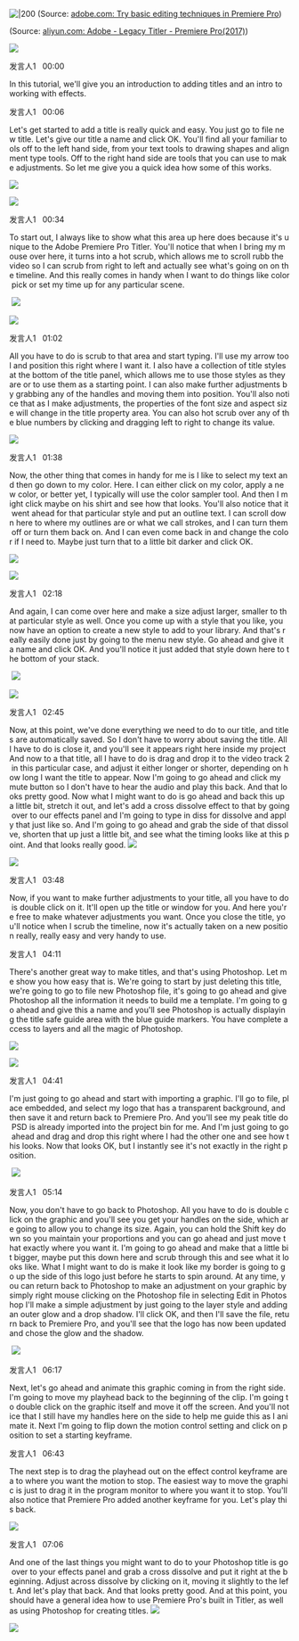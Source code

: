 
![|200](https://helpx.adobe.com/content/dam/help/en/premiere/how-to/doc-id_297x176.jpg)
(Source:  [adobe.com: Try basic editing techniques in Premiere Pro](https://helpx.adobe.com/ph_fil/premiere-pro/how-to/edit-videos.html?playlistPath=/services/playlist.helpx/products:SG_PREMIEREPRO_1_1/learn-path:get-started/set-header:ccx-designer/playlist:basictraining/fil_PH.json))

(Source:  [aliyun.com: Adobe - Legacy Titler - Premiere Pro(2017)](https://tingwu.aliyun.com/doc/transcripts/kvjonypzz8bgnlx3))

![](https://tingwu.aliyun.com/api/editor/get/v2/524379/0/e860b37fc7464a408b640e0860268998/fa8df15994ba4c55bb74d2d9176a56b0.png)

发言人1   00:00

In this tutorial, we'll give you an introduction to adding titles and an intro to working with effects. 

发言人1   00:06

Let's get started to add a title is really quick and easy. You just go to file new title. Let's give our title a name and click OK. You'll find all your familiar tools off to the left hand side, from your text tools to drawing shapes and alignment type tools. Off to the right hand side are tools that you can use to make adjustments. So let me give you a quick idea how some of this works. 

![](https://tingwu.aliyun.com/api/editor/get/v2/524379/0/f6e55f5b13dd44a7adb390ab2db01af6/aa246b97dea74589b6a78a77b0108cc9.png)

![](https://tingwu.aliyun.com/api/editor/get/v2/524379/0/30abd2fee1ce4477924be2ca334436a5/45dd021a6a1d4a0f813fc7a745f94d75.png)

发言人1   00:34

To start out, I always like to show what this area up here does because it's unique to the Adobe Premiere Pro Titler. You'll notice that when I bring my mouse over here, it turns into a hot scrub, which allows me to scroll rubb the video so I can scrub from right to left and actually see what's going on on the timeline. And this really comes in handy when I want to do things like color pick or set my time up for any particular scene. 

 ![](https://tingwu.aliyun.com/api/editor/get/v2/524379/0/ebb00cba84ea455aa3dd0dca72831b5c/2e0d114d33f94daba656ff547d1ff2e7.png)

![](https://tingwu.aliyun.com/api/editor/get/v2/524379/0/bdbde63214da4d4281dd46e97dcca74a/e820e4cfa7b54b14965d49d14ca88814.png)

发言人1   01:02

All you have to do is scrub to that area and start typing. I'll use my arrow tool and position this right where I want it. I also have a collection of title styles at the bottom of the title panel, which allows me to use those styles as they are or to use them as a starting point. I can also make further adjustments by grabbing any of the handles and moving them into position. You'll also notice that as I make adjustments, the properties of the font size and aspect size will change in the title property area. You can also hot scrub over any of the blue numbers by clicking and dragging left to right to change its value. 

![](https://tingwu.aliyun.com/api/editor/get/v2/524379/0/4f024863702148769ed3bdf225ae8948/87b719fb3d9f48288b6a9d7adcb695a4.png)

发言人1   01:38

Now, the other thing that comes in handy for me is I like to select my text and then go down to my color. Here. I can either click on my color, apply a new color, or better yet, I typically will use the color sampler tool. And then I might click maybe on his shirt and see how that looks. You'll also notice that it went ahead for that particular style and put an outline text. I can scroll down here to where my outlines are or what we call strokes, and I can turn them off or turn them back on. And I can even come back in and change the color if I need to. Maybe just turn that to a little bit darker and click OK. 

![](https://tingwu.aliyun.com/api/editor/get/v2/524379/0/235b4ad0c9c641e8ae6779a709ceaa7b/7e463c5c99fa4f6386ef14e672da26eb.png)

![](https://tingwu.aliyun.com/api/editor/get/v2/524379/0/0d6cdc753ac14c7b84435ec0b6911100/55ee4604c4374c6e93d003ac1a41a3fe.png)

发言人1   02:18

And again, I can come over here and make a size adjust larger, smaller to that particular style as well. Once you come up with a style that you like, you now have an option to create a new style to add to your library. And that's really easily done just by going to the menu new style. Go ahead and give it a name and click OK. And you'll notice it just added that style down here to the bottom of your stack. 

 ![](https://tingwu.aliyun.com/api/editor/get/v2/524379/0/419926788c8349e2b610611679625347/fcbccb49e9b74a9ca4f03c2bda39f8eb.png)

![](https://tingwu.aliyun.com/api/editor/get/v2/524379/0/f97aada9382e4eeda8928a4399335191/9121e29a50b54629abefc12fc076a184.png)

发言人1   02:45

Now, at this point, we've done everything we need to do to our title, and titles are automatically saved. So I don't have to worry about saving the title. All I have to do is close it, and you'll see it appears right here inside my project And now to a that title, all I have to do is drag and drop it to the video track 2 in this particular case, and adjust it either longer or shorter, depending on how long I want the title to appear. Now I'm going to go ahead and click my mute button so I don't have to hear the audio and play this back. And that looks pretty good. Now what I might want to do is go ahead and back this up a little bit, stretch it out, and let's add a cross dissolve effect to that by going over to our effects panel and I'm going to type in diss for dissolve and apply that just like so. And I'm going to go ahead and grab the side of that dissolve, shorten that up just a little bit, and see what the timing looks like at this point. And that looks really good. ![](https://tingwu.aliyun.com/api/editor/get/v2/524379/0/fb57b33703ce42c9b31e9a8e9bdfb32f/e371cd0a007e4dc780ec57a0cfe66b4c.png)

![](https://tingwu.aliyun.com/api/editor/get/v2/524379/0/72d76e64f7ba4b03abb1229be20541dd/e559a93b119c4a799f3c388d9b628bfd.png)

发言人1   03:48

Now, if you want to make further adjustments to your title, all you have to do is double click on it. It'll open up the title or window for you. And here you're free to make whatever adjustments you want. Once you close the title, you'll notice when I scrub the timeline, now it's actually taken on a new position really, really easy and very handy to use. 

发言人1   04:11

There's another great way to make titles, and that's using Photoshop. Let me show you how easy that is. We're going to start by just deleting this title, we're going to go to file new Photoshop file, it's going to go ahead and give Photoshop all the information it needs to build me a template. I'm going to go ahead and give this a name and you'll see Photoshop is actually displaying the title safe guide area with the blue guide markers. You have complete access to layers and all the magic of Photoshop. 

![](https://tingwu.aliyun.com/api/editor/get/v2/524379/0/dd8e33606387471093ff1d83da410358/6d51b2c2190b4e0281bb3ad429289575.png)

![](https://tingwu.aliyun.com/api/editor/get/v2/524379/0/d4785acd6ab9473aa7b7d24cc155c1b6/549cddbf697f490cb0d9431c4a6dd1ad.png)

发言人1   04:41

I'm just going to go ahead and start with importing a graphic. I'll go to file, place embedded, and select my logo that has a transparent background, and then save it and return back to Premiere Pro. And you'll see my peak title do PSD is already imported into the project bin for me. And I'm just going to go ahead and drag and drop this right where I had the other one and see how this looks. Now that looks OK, but I instantly see it's not exactly in the right position. 

 ![](https://tingwu.aliyun.com/api/editor/get/v2/524379/0/28a804d597ab4aceb80f41d631f0bdd0/2a2927dbff104c1fadc122aa15934647.png)

发言人1   05:14

Now, you don't have to go back to Photoshop. All you have to do is double click on the graphic and you'll see you get your handles on the side, which are going to allow you to change its size. Again, you can hold the Shift key down so you maintain your proportions and you can go ahead and just move that exactly where you want it. I'm going to go ahead and make that a little bit bigger, maybe put this down here and scrub through this and see what it looks like. What I might want to do is make it look like my border is going to go up the side of this logo just before he starts to spin around. At any time, you can return back to Photoshop to make an adjustment on your graphic by simply right mouse clicking on the Photoshop file in selecting Edit in Photoshop I'll make a simple adjustment by just going to the layer style and adding an outer glow and a drop shadow. I'll click OK, and then I'll save the file, return back to Premiere Pro, and you'll see that the logo has now been updated and chose the glow and the shadow. 

 ![](https://tingwu.aliyun.com/api/editor/get/v2/524379/0/0e69ced7fcd7494d8a09ebba325f7b35/f17a195678c643cf8eee48c3a12bd558.png)

发言人1   06:17

Next, let's go ahead and animate this graphic coming in from the right side. I'm going to move my playhead back to the beginning of the clip. I'm going to double click on the graphic itself and move it off the screen. And you'll notice that I still have my handles here on the side to help me guide this as I animate it. Next I'm going to flip down the motion control setting and click on position to set a starting keyframe. 

发言人1   06:43

The next step is to drag the playhead out on the effect control keyframe area to where you want the motion to stop. The easiest way to move the graphic is just to drag it in the program monitor to where you want it to stop. You'll also notice that Premiere Pro added another keyframe for you. Let's play this back. 

![](https://tingwu.aliyun.com/api/editor/get/v2/524379/0/0fdc41a74b9f4f59b1606e883ded50c3/1783282718b5441eb0355b0bcb0f58d3.png)

发言人1   07:06

And one of the last things you might want to do to your Photoshop title is go over to your effects panel and grab a cross dissolve and put it right at the beginning. Adjust across dissolve by clicking on it, moving it slightly to the left. And let's play that back. And that looks pretty good. And at this point, you should have a general idea how to use Premiere Pro's built in Titler, as well as using Photoshop for creating titles. ![](https://tingwu.aliyun.com/api/editor/get/v2/524379/0/42d7ec255cf4492099658b622ee1399a/af6ae4efcde44d34b0736d1d0aa9a641.png)

![](https://tingwu.aliyun.com/api/editor/get/v2/524379/0/0ff81b510a1a4b1cb8ca3b7d0fbbb6ea/372a98a5af98476f80db7443659a38fa.png)